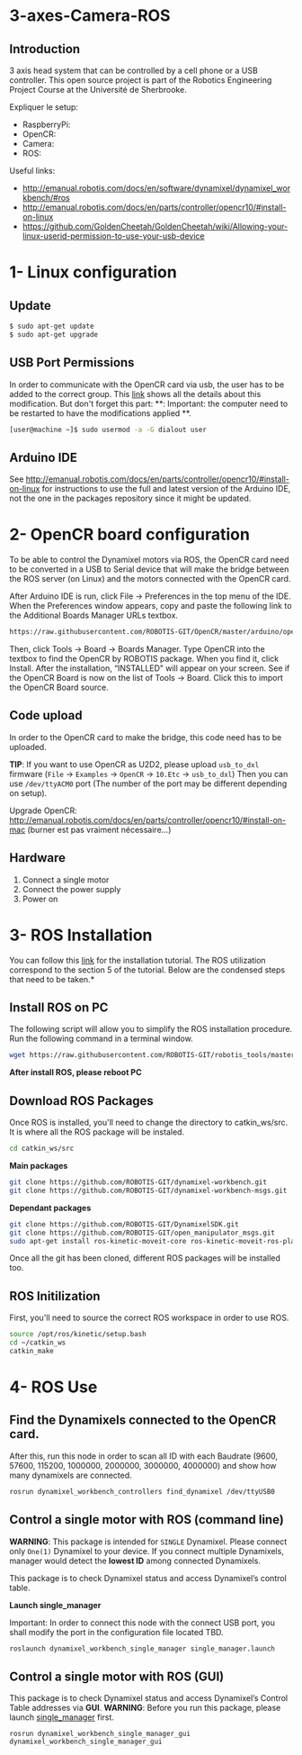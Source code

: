 

# 3-axes-Camera-ROS

## Introduction

3 axis head system that can be controlled by a cell phone or a USB controller. This open source project is part of the Robotics Engineering Project Course at the Université de Sherbrooke.

Expliquer le setup: 

- RaspberryPi: 
- OpenCR:
- Camera:
- ROS:

Useful links: 

- http://emanual.robotis.com/docs/en/software/dynamixel/dynamixel_workbench/#ros
- http://emanual.robotis.com/docs/en/parts/controller/opencr10/#install-on-linux
- https://github.com/GoldenCheetah/GoldenCheetah/wiki/Allowing-your-linux-userid-permission-to-use-your-usb-device

# 1- Linux configuration

## Update

```bash
$ sudo apt-get update
$ sudo apt-get upgrade
```

## USB Port Permissions

In order to communicate with the OpenCR card via usb, the user has to be added to the correct group. This [link](https://github.com/GoldenCheetah/GoldenCheetah/wiki/Allowing-your-linux-userid-permission-to-use-your-usb-device) shows all the details about this modification. But don't forget this part: **: Important: the computer need to be restarted to have the modifications applied **. 

```bash
[user@machine ~]$ sudo usermod -a -G dialout user
```

## Arduino IDE

See http://emanual.robotis.com/docs/en/parts/controller/opencr10/#install-on-linux for instructions to use the full and latest version of the Arduino IDE, not the one in the packages repository since it might be updated.



# 2- OpenCR board configuration

To be able to control the Dynamixel motors via ROS, the OpenCR card need to be converted in a USB to Serial device that will make the bridge between the ROS server (on Linux) and the motors connected with the OpenCR card. 

After Arduino IDE is run, click File → Preferences in the top menu of the IDE. When the Preferences window appears, copy and paste the following link to the Additional Boards Manager URLs textbox.

```bash
https://raw.githubusercontent.com/ROBOTIS-GIT/OpenCR/master/arduino/opencr_release/package_opencr_index.json
```


Then, click Tools → Board → Boards Manager. Type OpenCR into the textbox to find the OpenCR by ROBOTIS package. When you find it, click Install. After the installation, “INSTALLED” will appear on your screen. See if the OpenCR Board is now on the list of Tools → Board. Click this to import the OpenCR Board source.



## Code upload

In order to the OpenCR card to make the bridge, this code need has to be uploaded. 

**TIP**: If you want to use OpenCR as U2D2, please upload `usb_to_dxl` firmware (`File` -> `Examples` -> `OpenCR` -> `10.Etc` -> `usb_to_dxl`) Then you can use `/dev/ttyACM0` port (The number of the port may be different depending on setup).



Upgrade OpenCR: http://emanual.robotis.com/docs/en/parts/controller/opencr10/#install-on-mac (burner est pas vraiment nécessaire…)

## Hardware

1. Connect a single motor
2. Connect the power supply
3. Power on

# 3- ROS Installation

You can follow this [link](http://emanual.robotis.com/docs/en/software/dynamixel/dynamixel_workbench/) for the installation tutorial. The ROS utilization correspond to the section 5 of the tutorial. Below are the condensed steps that need to be taken.* 

## Install ROS on PC

The following script will allow you to simplify the ROS installation procedure. Run the following command in a terminal window. 

```bash
wget https://raw.githubusercontent.com/ROBOTIS-GIT/robotis_tools/master/install_ros_kinetic.sh && chmod 755 ./install_ros_kinetic.sh && bash ./install_ros_kinetic.sh
```

**After install ROS, please reboot PC**

## Download ROS Packages

Once ROS is installed, you'll need to change the directory to catkin_ws/src. It is where all the ROS package will be instaled. 

```bash
cd catkin_ws/src
```

**Main packages**

```bash
git clone https://github.com/ROBOTIS-GIT/dynamixel-workbench.git
git clone https://github.com/ROBOTIS-GIT/dynamixel-workbench-msgs.git
```

**Dependant packages**

```bash
git clone https://github.com/ROBOTIS-GIT/DynamixelSDK.git
git clone https://github.com/ROBOTIS-GIT/open_manipulator_msgs.git
sudo apt-get install ros-kinetic-moveit-core ros-kinetic-moveit-ros-planning ros-kinetic-moveit-ros-planning-interface
```



Once all the git has been cloned, different ROS packages will be installed too. 

## ROS Initilization

First, you'll need to source the correct ROS workspace in order to use ROS. 

```bash
source /opt/ros/kinetic/setup.bash
cd ~/catkin_ws 
catkin_make
```



# 4- ROS Use

## Find the Dynamixels connected to the OpenCR card. 

After this, run this node in order to scan all ID with each Baudrate (9600, 57600, 115200, 1000000, 2000000, 3000000, 4000000) and show how many dynamixels are connected. 

```bash
rosrun dynamixel_workbench_controllers find_dynamixel /dev/ttyUSB0
```



## Control a single motor with ROS (command line)

**WARNING**: This package is intended for `SINGLE` Dynamixel. Please connect only `One(1)` Dynamixel to your device. If you connect multiple Dynamixels, manager would detect the **lowest ID** among connected Dynamixels. 

This package is to check Dynamixel status and access Dynamixel’s control table. 

**Launch single_manager** 

Important: In order to connect this node with the connect USB port, you shall modify the port in the configuration file located TBD. 

```bash
roslaunch dynamixel_workbench_single_manager single_manager.launch
```



## Control a single motor with ROS (GUI)

This package is to check Dynamixel status and access Dynamixel’s Control Table addresses via **GUI**. **WARNING**: Before you run this package, please launch [single_manager](http://emanual.robotis.com/docs/en/software/dynamixel/dynamixel_workbench/#single-manager) first.

```
rosrun dynamixel_workbench_single_manager_gui dynamixel_workbench_single_manager_gui
```

















